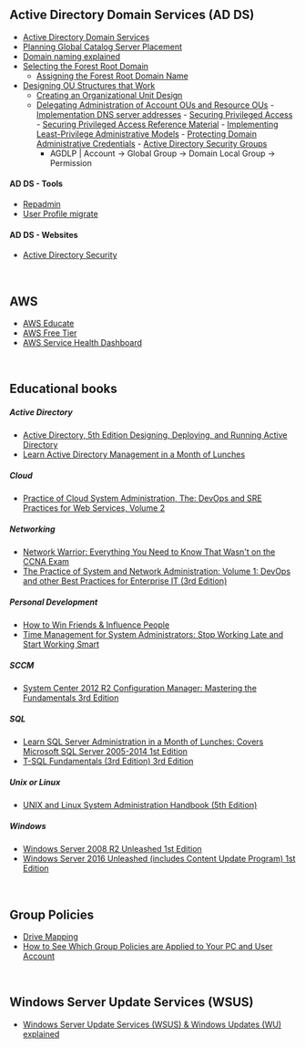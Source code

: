 

## Active Directory Domain Services (AD DS)
   - [Active Directory Domain Services](https://docs.microsoft.com/en-us/windows-server/identity/ad-ds/active-directory-domain-services)
   - [Planning Global Catalog Server Placement](https://docs.microsoft.com/en-us/windows-server/identity/ad-ds/plan/planning-global-catalog-server-placement)
   - [Domain naming explained](https://docs.google.com/document/d/1QTrEi7ZSpEi4CYMOcE79W1x3F4pAlGE5o19yfCiW1Mg)
   - [Selecting the Forest Root Domain](https://docs.microsoft.com/en-us/windows-server/identity/ad-ds/plan/selecting-the-forest-root-domain)
      - [Assigning the Forest Root Domain Name](https://docs.microsoft.com/en-us/previous-versions/windows/it-pro/windows-server-2003/cc738121(v=ws.10))
   - [Designing OU Structures that Work](https://technet.microsoft.com/en-us/library/2008.05.oudesign.aspx)
      - [Creating an Organizational Unit Design](https://docs.microsoft.com/en-us/windows-server/identity/ad-ds/plan/creating-an-organizational-unit-design)
      - [Delegating Administration of Account OUs and Resource OUs](https://docs.microsoft.com/en-us/windows-server/identity/ad-ds/plan/delegating-administration-of-account-ous-and-resource-ous)
    - [Implementation DNS server addresses](https://docs.google.com/document/d/1_d0DV5Wi1qMSjhWtm3CdVbJJ6rYHdnjhKyqmxdDwpYE)
    - [Securing Privileged Access](https://docs.microsoft.com/en-us/windows-server/identity/securing-privileged-access/securing-privileged-access)
    - [Securing Privileged Access Reference Material](https://docs.microsoft.com/en-us/windows-server/identity/securing-privileged-access/securing-privileged-access-reference-material)
    - [Implementing Least-Privilege Administrative Models](https://docs.microsoft.com/en-us/windows-server/identity/ad-ds/plan/security-best-practices/implementing-least-privilege-administrative-models)
    - [Protecting Domain Administrative Credentials](https://blogs.technet.microsoft.com/askpfeplat/2017/10/31/protecting-domain-administrative-credentials/)
    - [Active Directory Security Groups](https://docs.microsoft.com/en-us/windows/security/identity-protection/access-control/active-directory-security-groups)
         - AGDLP | Account -> Global Group -> Domain Local Group -> Permission
   
   #### AD DS - Tools 
   - [Repadmin](http://techgenix.com/repadmin-tool/)
   - [User Profile migrate](https://www.forensit.com/domain-migration.html)
   
   #### AD DS - Websites
   - [Active Directory Security](https://adsecurity.org/)
<br />

## AWS
   - [AWS Educate](https://aws.amazon.com/education/awseducate/)
   - [AWS Free Tier](https://aws.amazon.com/free/)
   - [AWS Service Health Dashboard](http://status.aws.amazon.com/)
<br />

## Educational books
##### Active Directory
   - [Active Directory, 5th Edition Designing, Deploying, and Running Active Directory](https://www.amazon.com/Active-Directory-Designing-Deploying-Running/dp/1449320023)
   - [Learn Active Directory Management in a Month of Lunches](https://www.amazon.com/Learn-Active-Directory-Management-Lunches/dp/1617291196)

##### Cloud
   - [Practice of Cloud System Administration, The: DevOps and SRE Practices for Web Services, Volume 2](https://www.amazon.com/Practice-Cloud-System-Administration-Practices/dp/032194318X)

##### Networking
   - [Network Warrior: Everything You Need to Know That Wasn't on the CCNA Exam](https://www.amazon.com/Network-Warrior-Everything-Need-Wasnt/dp/1449387861)
   - [The Practice of System and Network Administration: Volume 1: DevOps and other Best Practices for Enterprise IT (3rd Edition)](https://www.amazon.com/Practice-System-Network-Administration-Enterprise/dp/0321919165)

##### Personal Development
   - [How to Win Friends & Influence People](https://www.amazon.com/How-Win-Friends-Influence-People/dp/0671027034)
   - [Time Management for System Administrators: Stop Working Late and Start Working Smart](https://www.amazon.com/Time-Management-System-Administrators-Working/dp/0596007833)

##### SCCM
   - [System Center 2012 R2 Configuration Manager: Mastering the Fundamentals 3rd Edition](https://www.amazon.com/System-Center-2012-Configuration-Manager/dp/9187445085)

##### SQL
   - [Learn SQL Server Administration in a Month of Lunches: Covers Microsoft SQL Server 2005-2014 1st Edition](https://www.amazon.com/Learn-Server-Administration-Month-Lunches/dp/1617292133)
   - [T-SQL Fundamentals (3rd Edition) 3rd Edition](https://www.amazon.com/T-SQL-Fundamentals-3rd-Itzik-Ben-Gan/dp/150930200X)

##### Unix or Linux
   - [UNIX and Linux System Administration Handbook (5th Edition)](https://www.amazon.com/UNIX-Linux-System-Administration-Handbook/dp/0134277554/)

##### Windows
   - [Windows Server 2008 R2 Unleashed 1st Edition](https://www.amazon.com/Windows-Server-2008-R2-Unleashed/dp/067233092X)
   - [Windows Server 2016 Unleashed (includes Content Update Program) 1st Edition](https://www.amazon.com/Windows-Server-Unleashed-Content-Program/dp/0134583752/)
<br />

## Group Policies
   - [Drive Mapping](https://docs.google.com/document/d/1z7OLrTorIgvbdIiHmSDrXwGDjhjBTEC3ZLBObe7lJYg)
   - [How to See Which Group Policies are Applied to Your PC and User Account](https://www.tecklyfe.com/how-to-see-which-group-policies-are-applied-to-your-pc-and-user-account)
<br />

## Windows Server Update Services (WSUS)
   - [Windows Server Update Services (WSUS) & Windows Updates (WU) explained](https://docs.google.com/document/d/1JRByXOwB0qKXjh2qwyq-ob33PsbK9o3wrIe7l60WoTU)
<br />
